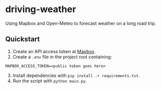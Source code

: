 # driving-weather
Using Mapbox and Open-Meteo to forecast weather on a long road trip.

## Quickstart

1. Create an API access token at [Mapbox](www.mapbox.com).
2. Create a `.env` file in the project root containing:
```
MAPBOX_ACCESS_TOKEN=<public token goes here>
```
3. Install dependencies with `pip install -r requirements.txt`.
4. Run the script with `python main.py`.

